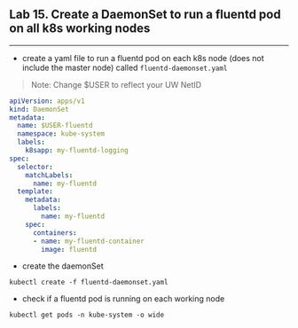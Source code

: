## Lab 15. Create a DaemonSet to run a fluentd pod on all k8s working nodes
___

* create a yaml file to run a fluentd pod on each k8s node (does not include the master node) called `fluentd-daemonset.yaml`
> Note: Change $USER to reflect your UW NetID

```yaml
apiVersion: apps/v1
kind: DaemonSet
metadata:
  name: $USER-fluentd
  namespace: kube-system
  labels:
    k8sapp: my-fluentd-logging
spec:
  selector:
    matchLabels:
      name: my-fluentd
  template:
    metadata:
      labels:
        name: my-fluentd
    spec:
      containers:
      - name: my-fluentd-container
        image: fluentd
```
* create the daemonSet
```
kubectl create -f fluentd-daemonset.yaml
```
* check if a fluentd pod is running on each working node
```
kubectl get pods -n kube-system -o wide
```

